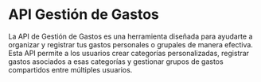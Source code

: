 # API Gestión de Gastos
La API de Gestión de Gastos es una herramienta diseñada para ayudarte a organizar y registrar tus gastos personales o grupales de manera efectiva. Esta API permite a los usuarios crear categorías personalizadas, registrar gastos asociados a esas categorías y gestionar grupos de gastos compartidos entre múltiples usuarios.
